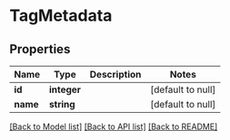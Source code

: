 # TagMetadata

## Properties
Name | Type | Description | Notes
------------ | ------------- | ------------- | -------------
**id** | **integer** |  | [default to null]
**name** | **string** |  | [default to null]

[[Back to Model list]](../README.md#documentation-for-models) [[Back to API list]](../README.md#documentation-for-api-endpoints) [[Back to README]](../README.md)


